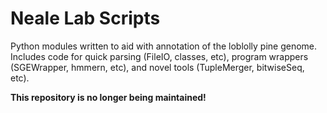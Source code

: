 Neale Lab Scripts
=====================

Python modules written to aid with annotation of the loblolly pine genome. Includes code for quick parsing (FileIO, classes, etc), program wrappers (SGEWrapper, hmmern, etc), and novel tools (TupleMerger, bitwiseSeq, etc). 

**This repository is no longer being maintained!**
